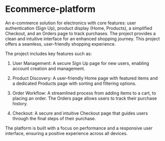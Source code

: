 # Ecommerce-platform
An e-commerce solution for electronics with core features: user authentication (Sign Up), product display (Home, Products), a simplified Checkout, and an Orders page to track purchases. The project provides a clean and intuitive interface for an enhanced shopping journey. This project offers a seamless, user-friendly shopping experience.

The project includes key features such as:

1. User Management: A secure Sign Up page for new users, enabling account creation and management.

2. Product Discovery: A user-friendly Home page with featured items and a dedicated Products page with sorting and filtering options.

3. Order Workflow: A streamlined process from adding items to a cart, to placing an order. The Orders page allows users to track their purchase history.

4. Checkout: A secure and intuitive Checkout page that guides users through the final steps of their purchase.

The platform is built with a focus on performance and a responsive user interface, ensuring a positive experience across all devices.
